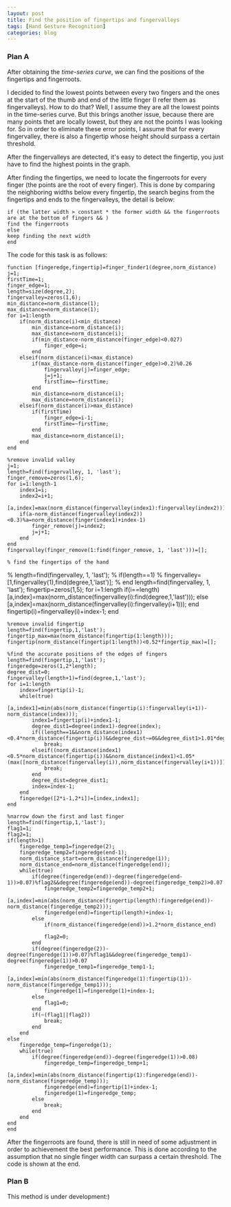 ```yaml
---
layout: post
title: Find the position of fingertips and fingervalleys
tags: [Hand Gesture Recognition]
categories: blog
---
```

### Plan A
After obtaining the *time-series curve*, we can find the positions of the fingertips and fingerroots.

I decided to find the lowest points between every two fingers and the ones at the start of the thumb and end of the little finger (I refer them as fingervalleys). How to do that? Well, I assume they are all the lowest points in the time-series curve. But this brings another issue, because there are many points thet are locally lowest, but they are not the points I was looking for. So in order to eliminate these error points, I assume that for every fingervalley, there is also a fingertip whose height should surpass a certain threshold.

After the fingervalleys are detected, it's easy to detect the fingertip, you just have to find the highest points in the graph.

After finding the fingertips, we need to locate the fingerroots for every finger (the points are the root of every finger). This is done by comparing the neighboring widths below every fingertip, the search begins from the fingertips and ends to the fingervalleys, the detail is below:

    if (the latter width > constant * the former width && the fingerroots are at the bottom of fingers && )
	find the fingerroots
    else
	keep finding the next width
    end

The code for this task is as follows:

    function [fingeredge,fingertip]=finger_finder1(degree,norm_distance)
    j=1;
    firstTime=1;
    finger_edge=1;
    length=size(degree,2);
    fingervalley=zeros(1,6);
    min_distance=norm_distance(1);
    max_distance=norm_distance(1);
    for i=1:length
        if(norm_distance(i)<min_distance)
            min_distance=norm_distance(i);
            max_distance=norm_distance(i);
            if(min_distance-norm_distance(finger_edge)<0.027)
                finger_edge=i;
            end
        elseif(norm_distance(i)<max_distance)
            if(max_distance-norm_distance(finger_edge)>0.2)%0.26
                fingervalley(j)=finger_edge;
                j=j+1;
                firstTime=~firstTime;
            end
            min_distance=norm_distance(i);
            max_distance=norm_distance(i);
        elseif(norm_distance(i)>max_distance)
            if(firstTime)
                finger_edge=i-1;
                firstTime=~firstTime;
            end
            max_distance=norm_distance(i);
        end
    end
    
    %remove invalid valley
    j=1;
    length=find(fingervalley, 1, 'last');
    finger_remove=zeros(1,6);
    for i=1:length-1
        index1=i;
        index2=i+1;
        [a,index]=max(norm_distance(fingervalley(index1):fingervalley(index2)));
        if(a-norm_distance(fingervalley(index2))<0.3)%a=norm_distance(finger(index1)+index-1)
            finger_remove(j)=index2;
            j=j+1;
        end
    end
    fingervalley(finger_remove(1:find(finger_remove, 1, 'last')))=[];
    
    % find the fingertips of the hand
%     length=find(fingervalley, 1, 'last');
%     if(length==1)
%         fingervalley=[1,fingervalley(1),find(degree,1,'last')];
%     end
    length=find(fingervalley, 1, 'last');
    fingertip=zeros(1,5);
    for i=1:length
        if(i==length)
            [a,index]=max(norm_distance(fingervalley(i):find(degree,1,'last')));
        else
            [a,index]=max(norm_distance(fingervalley(i):fingervalley(i+1)));
        end
        fingertip(i)=fingervalley(i)+index-1;
    end
    
    %remove invalid fingertip
    length=find(fingertip,1,'last');
    fingertip_max=max(norm_distance(fingertip(1:length)));
    fingertip(norm_distance(fingertip(1:length))<0.52*fingertip_max)=[];
    
    %find the accurate positions of the edges of fingers
    length=find(fingertip,1,'last');
    fingeredge=zeros(1,2*length);
    degree_dist=0;
    fingervalley(length+1)=find(degree,1,'last');
    for i=1:length
        index=fingertip(i)-1;
        while(true)
            [a,index1]=min(abs(norm_distance(fingertip(i):fingervalley(i+1))-norm_distance(index)));
            index1=fingertip(i)+index1-1;
            degree_dist1=degree(index1)-degree(index);
            if((length==1&&norm_distance(index1)<0.4*norm_distance(fingertip(i))&&degree_dist~=0&&degree_dist1>1.01*degree_dist)||index==fingervalley(i))
                break;
            elseif((norm_distance(index1)<0.5*norm_distance(fingertip(i))&&norm_distance(index1)<1.05*(max([norm_distance(fingervalley(i)),norm_distance(fingervalley(i+1))]))&&degree_dist~=0&&degree_dist1>1.01*degree_dist)||index==fingervalley(i))
                break;
            end
            degree_dist=degree_dist1;
            index=index-1;
        end
        fingeredge([2*i-1,2*i])=[index,index1];
    end
    
    %narrow down the first and last finger
    length=find(fingertip,1,'last');
    flag1=1;
    flag2=1;
    if(length>1)
        fingeredge_temp1=fingeredge(2);
        fingeredge_temp2=fingeredge(end-1);
        norm_distance_start=norm_distance(fingeredge(1));
        norm_distance_end=norm_distance(fingeredge(end));
        while(true)
            if(degree(fingeredge(end))-degree(fingeredge(end-1))>0.07)%flag2&&degree(fingeredge(end))-degree(fingeredge_temp2)>0.07
                fingeredge_temp2=fingeredge_temp2+1;
                [a,index]=min(abs(norm_distance(fingertip(length):fingeredge(end))-norm_distance(fingeredge_temp2)));
                fingeredge(end)=fingertip(length)+index-1;
            else
                if(norm_distance(fingeredge(end))>1.2*norm_distance_end)
                    
                flag2=0;
            end
            if(degree(fingeredge(2))-degree(fingeredge(1))>0.07)%flag1&&degree(fingeredge_temp1)-degree(fingeredge(1))>0.07
                fingeredge_temp1=fingeredge_temp1-1;
                [a,index]=min(abs(norm_distance(fingeredge(1):fingertip(1))-norm_distance(fingeredge_temp1)));
                fingeredge(1)=fingeredge(1)+index-1;
            else
                flag1=0;
            end
            if(~(flag1||flag2))
                break;
            end
        end
    else
        fingeredge_temp=fingeredge(1);
        while(true)
            if(degree(fingeredge(end))-degree(fingeredge(1))>0.08)
                fingeredge_temp=fingeredge_temp+1;
                [a,index]=min(abs(norm_distance(fingertip(1):fingeredge(end))-norm_distance(fingeredge_temp)));
                fingeredge(end)=fingertip(1)+index-1;
                fingeredge(1)=fingeredge_temp;
            else
                break;
            end
        end
    end
    end

After the fingerroots are found, there is still in need of some adjustment in order to achievement the best performance. This is done according to the assumption that no single finger width can surpass a certain threshold. The code is shown at the end.

### Plan B

This method is under development:)